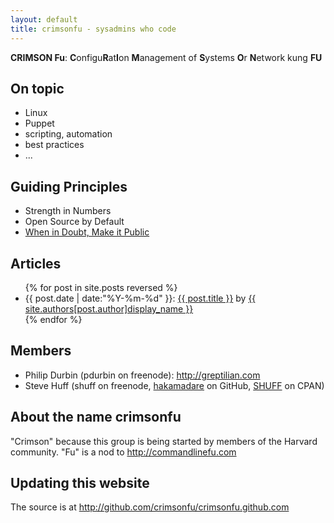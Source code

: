 ```yaml
---
layout: default
title: crimsonfu - sysadmins who code
---
```

**CRIMSON Fu**: **C**onfigu**R**at**I**on **M**anagement of **S**ystems **O**r **N**etwork kung **FU** 

## On topic

* Linux
* Puppet
* scripting, automation
* best practices
* ...

## Guiding Principles

* Strength in Numbers
* Open Source by Default
* [When in Doubt, Make it Public](http://www.codinghorror.com/blog/2007/04/when-in-doubt-make-it-public.html)

## Articles

<ul>
{% for post in site.posts reversed %}
<li>{{ post.date | date:"%Y-%m-%d" }}: <a href="{{ post.url }}">{{ post.title }}</a> by <a href="/members/{{post.author}}">{{ site.authors[post.author]display_name }}</a></li>
{% endfor %}
</ul>

## Members

* Philip Durbin (pdurbin on freenode): http://greptilian.com
* Steve Huff (shuff on freenode, [hakamadare](https://github.com/hakamadare) on GitHub, [SHUFF](https://metacpan.org/author/SHUFF) on CPAN)

## About the name crimsonfu

"Crimson" because this group is being started by members of the Harvard community.  "Fu" is a nod to http://commandlinefu.com

[topical channel]: http://freenode.net/policy.shtml#topicalchannels

## Updating this website

The source is at http://github.com/crimsonfu/crimsonfu.github.com 
